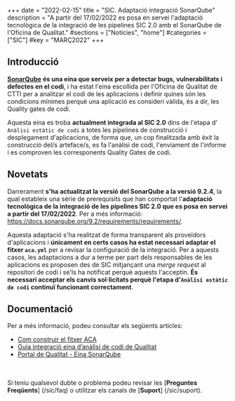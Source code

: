 +++
date        = "2022-02-15"
title       = "SIC. Adaptació integració SonarQube"
description = "A partir del 17/02/2022 es posa en servei l'adaptació tecnològica de la integració de les pipelines SIC 2.0 amb el SonarQube de l'Oficina de Qualitat."
#sections    = ["Notícies", "home"]
#categories  = ["SIC"]
#key         = "MARÇ2022"
+++

## Introducció

[**SonarQube**](https://docs.sonarqube.org/9.2/) **és una eina que serveix per a detectar bugs, vulnerabilitats i defectes en el codi**,
i ha estat l'eina escollida per l'Oficina de Qualitat de CTTI per a analitzar el codi de les aplicacions i definir quines són les
condicions mínimes perquè una aplicació es consideri vàlida, és a dir, les Quality gates de codi.

Aquesta eina es troba **actualment integrada al SIC 2.0** dins de l'etapa d' `Anàlisi estàtic de codi` a totes les pipelines de construcció i
desplegament d'aplicacions, de forma que, un cop finalitzada amb èxit la construcció del/s arteface/s, es fa l'anàlisi de codi,
l'enviament de l'informe i es comproven les corresponents Quality Gates de codi.

## Novetats

Darrerament **s'ha actualitzat la versió del SonarQube a la versió 9.2.4**, la qual estableix una sèrie
de prerequisits que han comportat l'**adaptació tecnològica de la integració de les pipelines SIC 2.0 que es posa en servei
a partir del 17/02/2022**. Per a més informació: https://docs.sonarqube.org/9.2/requirements/requirements/.

Aquesta adaptació s'ha realitzat de forma transparent als proveïdors d'aplicacions i **únicament en certs casos ha estat necessari
adaptar el fitxer `aca.yml`** per a revisar la configuració de la integració. Per a aquests casos, les adaptacions a
dur a terme per part dels responsables de les aplicacions es proposen des de SIC mitjançant una *merge request* al repositori de codi i
se'ls ha notificat perquè aquests l'acceptin. **És necessari acceptar els canvis sol·licitats perquè l'etapa d'`Anàlisi
estàtic de codi` continuï funcionant correctament**.

## Documentació

Per a més informació, podeu consultar els següents articles:

- [Com construir el fitxer ACA](/sic20-guies/fitxer-aca/)
- [Guia integració eina d’anàlisi de codi de Qualitat](/sic20-guies/guia-integracio-sonarqube/)
- [Portal de Qualitat - Eina SonarQube](https://qualitat.solucions.gencat.cat/eines/sonarqube/)

<br/><br/>
Si teniu qualsevol dubte o problema podeu revisar les [**Preguntes Freqüents**] (/sic/faq) o utilitzar els canals de [**Suport**] (/sic/suport).